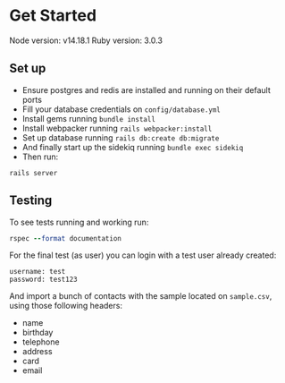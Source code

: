 # Get Started
Node version: v14.18.1
Ruby version: 3.0.3
## Set up
- Ensure postgres and redis are installed and running on their default ports
- Fill your database credentials on `config/database.yml`
- Install gems running `bundle install`
- Install webpacker running `rails webpacker:install`
- Set up database running `rails db:create db:migrate`
- And finally start up the sidekiq running `bundle exec sidekiq`
- Then run:
```
rails server
```

## Testing
To see tests running and working run:
```ruby
rspec --format documentation
```

For the final test (as user) you can login with a test user already created:
```
username: test
password: test123
```

And import a bunch of contacts with the sample located on `sample.csv`, using those following headers:
- name
- birthday
- telephone
- address
- card
- email
